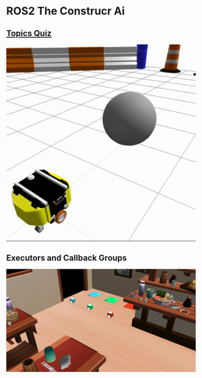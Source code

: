 # ROS2 The Construcr Ai

## <a href="https://github.com/soso0024/ros2-theconstruct-ai/tree/main/topics_quiz"> Topics Quiz </a>

![hippo](https://github.com/soso0024/ros2-theconstruct-ai/blob/main/gif/topics_quiz.gif)

## Executors and Callback Groups

![hippo](https://github.com/soso0024/ros2-theconstruct-ai/blob/main/fig/ramen.png)
